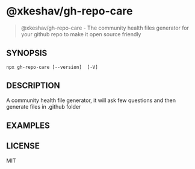 @xkeshav/gh-repo-care
===========

> @xkeshav/gh-repo-care - The community health files generator for your github repo to make it open source friendly


## SYNOPSIS

`npx gh-repo-care [--version]  [-V] `


## DESCRIPTION

A community health file generator, it will ask few questions and then generate files in .github folder


## EXAMPLES


## LICENSE

MIT
